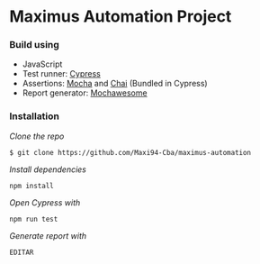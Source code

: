 # Maximus Automation Project

### Build using 

* JavaScript
* Test runner: [Cypress](https://www.cypress.io/)
* Assertions: [Mocha](https://mochajs.org/) and [Chai](https://github.com/chaijs/chai) (Bundled in Cypress)
* Report generator: [Mochawesome](https://www.npmjs.com/package/mochawesome)

### Installation 

_Clone the repo_

```
$ git clone https://github.com/Maxi94-Cba/maximus-automation
```

_Install dependencies_

```
npm install
```

_Open Cypress with_

```
npm run test
```

_Generate report with_

```
EDITAR
```